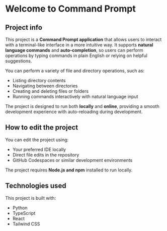 # Welcome to Command Prompt

## Project info

This project is a **Command Prompt application** that allows users to interact with a terminal-like interface in a more intuitive way. It supports **natural language commands** and **auto-completion**, so users can perform operations by typing commands in plain English or relying on helpful suggestions.

You can perform a variety of file and directory operations, such as:

- Listing directory contents
- Navigating between directories
- Creating and deleting files or folders
- Running commands interactively with natural language input

The project is designed to run both **locally** and **online**, providing a smooth development experience with auto-reloading during development.

## How to edit the project

You can edit the project using:

- Your preferred IDE locally
- Direct file edits in the repository
- GitHub Codespaces or similar development environments

The project requires **Node.js and npm** installed to run locally.

## Technologies used

This project is built with:

- Python
- TypeScript
- React
- Tailwind CSS
